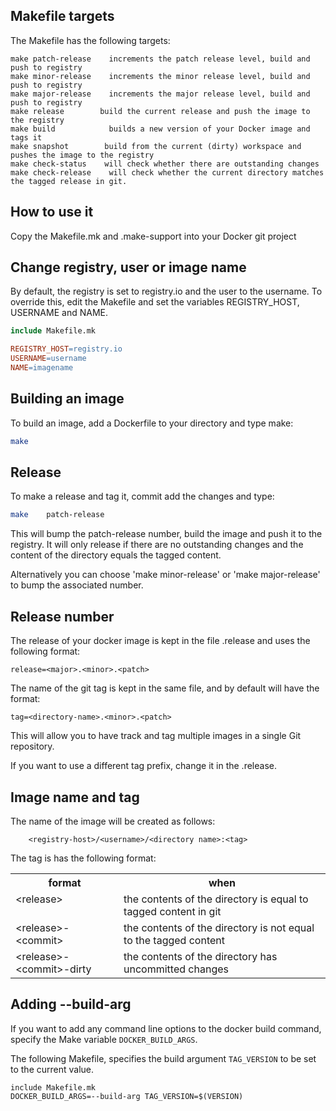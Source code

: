 ## Makefile targets

The Makefile has the following targets:

```
make patch-release    increments the patch release level, build and push to registry
make minor-release    increments the minor release level, build and push to registry
make major-release    increments the major release level, build and push to registry
make release        build the current release and push the image to the registry
make build            builds a new version of your Docker image and tags it
make snapshot        build from the current (dirty) workspace and pushes the image to the registry 
make check-status    will check whether there are outstanding changes
make check-release    will check whether the current directory matches the tagged release in git.
```

## How to use it
Copy the Makefile.mk and .make-support into your Docker git project

## Change registry, user or image name
By default, the registry is set to registry.io and the user to the username. To override this, edit the Makefile
and set the variables REGISTRY_HOST, USERNAME and NAME.

```Makefile
include Makefile.mk

REGISTRY_HOST=registry.io
USERNAME=username
NAME=imagename
```

## Building an image
To build an image, add a Dockerfile to your directory and type make:

```bash
make
```

##  Release
To make a release and tag it, commit add the changes and type:

```bash
make    patch-release
```

This will bump the patch-release number, build the image and push it to the registry. It will only
release if there are no outstanding changes and the content of the directory equals the tagged content.

Alternatively you can choose 'make minor-release' or 'make major-release' to bump the associated number.

## Release number
The release of your docker image is kept in the file .release and uses the following format:

    release=<major>.<minor>.<patch>

The name of the git tag is kept in the same file, and by default will have the format:

    tag=<directory-name>.<minor>.<patch>

This will allow you to have track and tag multiple images in a single Git repository.

If you want to use a different tag prefix, change it in the .release.

## Image name and tag
The name of the image will be created as follows:

```
    <registry-host>/<username>/<directory name>:<tag>
```

The tag is has the following format:

<table >
<tr><th>format</th><th>when</th></tr>
<tr><td valign=top>&lt;release> </td><td>  the contents of the directory is equal to tagged content in git

</td></tr>
<tr><td valign=top> &lt;release>-&lt;commit> </td><td>  the contents of the directory is not equal to the tagged content
</td>
</tr>
<tr><td valign=top> &lt;release>-&lt;commit>-dirty <td> the contents of the directory has uncommitted changes
</td></tr>
</table>

## Adding --build-arg
If you want to add any command line options to the docker build command, specify the Make 
variable `DOCKER_BUILD_ARGS`. 

The following Makefile, specifies the build argument `TAG_VERSION` to be set to the current value.

```
include Makefile.mk
DOCKER_BUILD_ARGS=--build-arg TAG_VERSION=$(VERSION)
```

